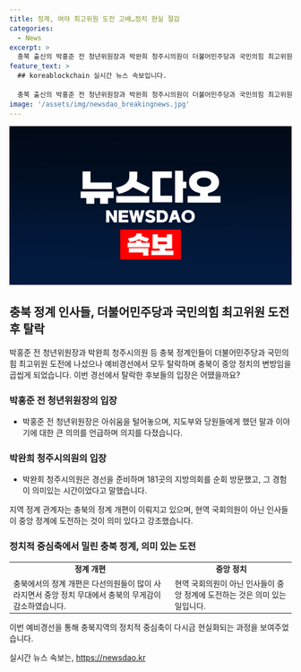 ```yaml
---
title: 정계, 여야 최고위원 도전 고배…정치 현실 절감
categories:
  - News
excerpt: >
  충북 출신의 박홍준 전 청년위원장과 박완희 청주시의원이 더불어민주당과 국민의힘 최고위원 도전에 실패하며 충북의 중앙 정치적 위치를 다시 한 번 곱씹게 했다. 두 후보의 예비 경선 탈락 소식에 대해 박완희 의원은 벽이 높다며 아쉬움을 밝혔고, 박홍준 전 위원장은 청년 당원들의 이야기를 대변했다. 충북의 정치적 무게감이 완화됨에도 현역 국회의원이 아닌 인사들의 도전은 의미 있는 시도로 평가받고 있다.
feature_text: >
  ## koreablockchain 실시간 뉴스 속보입니다.

  충북 출신의 박홍준 전 청년위원장과 박완희 청주시의원이 더불어민주당과 국민의힘 최고위원 도전에 실패하며 충북의 중앙 정치적 위치를 다시 한 번 곱씹게 했다. 두 후보의 예비 경선 탈락 소식에 대해 박완희 의원은 벽이 높다며 아쉬움을 밝혔고, 박홍준 전 위원장은 청년 당원들의 이야기를 대변했다. 충북의 정치적 무게감이 완화됨에도 현역 국회의원이 아닌 인사들의 도전은 의미 있는 시도로 평가받고 있다.
image: '/assets/img/newsdao_breakingnews.jpg'
---
```


<p><img src="/assets/img/newsdao_breakingnews.jpg" alt="koreablockchain 속보" /></p>

<h2 data-ke-size="size26">충북 정계 인사들, 더불어민주당과 국민의힘 최고위원 도전 후 탈락</h2>

<p data-ke-size="size16">박홍준 전 청년위원장과 박완희 청주시의원 등 충북 정계인들이 더불어민주당과 국민의힘 최고위원 도전에 나섰으나 예비경선에서 모두 탈락하며 충북이 중앙 정치의 변방임을 곱씹게 되었습니다. 이번 경선에서 탈락한 후보들의 입장은 어땠을까요?</p>

<h3>박홍준 전 청년위원장의 입장</h3>

<ul>
  <li>박홍준 전 청년위원장은 아쉬움을 털어놓으며, 지도부와 당원들에게 했던 말과 이야기에 대한 큰 의의를 언급하며 의지를 다졌습니다.</li>
</ul>

<h3>박완희 청주시의원의 입장</h3>

<ul>
  <li>박완희 청주시의원은 경선을 준비하며 181곳의 지방의회를 순회 방문했고, 그 경험이 의미있는 시간이었다고 말했습니다.</li>
</ul>

<p data-ke-size="size16">지역 정계 관계자는 충북의 정계 개편이 이뤄지고 있으며, 현역 국회의원이 아닌 인사들이 중앙 정계에 도전하는 것이 의미 있다고 강조했습니다.</p>

<h3>정치적 중심축에서 밀린 충북 정계, 의미 있는 도전</h3>

<table>
    <tr>
        <td style="text-align: center; height: 17px;"><b>정계 개편</b></td>
        <td style="text-align: center; height: 17px;"><b>중앙 정치</b></td>
    </tr>
    <tr>
        <td>충북에서의 정계 개편은 다선의원들이 많이 사라지면서 중앙 정치 무대에서 충북의 무게감이 감소하였습니다.</td>
        <td>현역 국회의원이 아닌 인사들이 중앙 정계에 도전하는 것은 의미 있는 일입니다.</td>
    </tr>
</table>

<p data-ke-size="size16">이번 예비경선을 통해 충북지역의 정치적 중심축이 다시금 현실화되는 과정을 보여주었습니다.</p>
실시간 뉴스 속보는, <a href="https://newsdao.kr" rel="dofollow">https://newsdao.kr</a>



